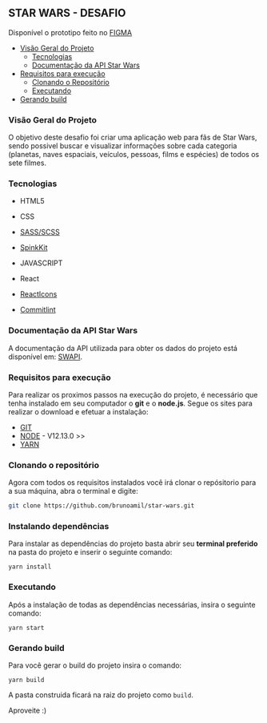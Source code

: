 
## STAR WARS - DESAFIO

Disponível o prototipo feito no [FIGMA](https://www.figma.com/file/nrO7g1DDI5tonaczfSaA7J/STAR-WARS?node-id=61%3A79)

- [Visão Geral do Projeto](#visão-geral-do-projeto)
  - [Tecnologias](#tecnologias)
  - [Documentação da API Star Wars](#documentação-api-star-wars)
- [Requisitos para execução](#requisitos-para-execução)
  - [Clonando o Repositório](#clonando-o-repositório)
  - [Executando](#executando)
- [Gerando build](#gerando-build)



### Visão Geral do Projeto
O objetivo deste desafio foi criar uma aplicação web para fãs de Star Wars, sendo possivel buscar e visualizar informações sobre cada categoria (planetas, naves espaciais, veículos, pessoas, films e espécies) de todos os sete filmes. 

### Tecnologias
- HTML5

- CSS
 - [SASS/SCSS](https://sass-lang.com/)
 - [SpinkKit](https://www.npmjs.com/package/react-spinkit)

- JAVASCRIPT 
 - React
 - [ReactIcons](https://react-icons.github.io/react-icons/)
 - [Commitlint](https://github.com/conventional-changelog/commitlint)


### Documentação da API Star Wars
A documentação da API utilizada para obter os dados do projeto está disponível em: [SWAPI](https://swapi.dev/).


### Requisitos para execução

Para realizar os proximos passos na execução do projeto, é necessário que tenha instalado em seu computador o **git** e o **node.js**. Segue os sites para realizar o download e efetuar a instalação:
  - [GIT](https://git-scm.com/)
  - [NODE](https://nodejs.org/en/) - V12.13.0 >>
  - [YARN](https://yarnpkg.com/)

### Clonando o repositório
Agora com todos os requisitos instalados você irá clonar o repósitorio para a sua máquina, abra o terminal e digite:

``` bash
git clone https://github.com/brunoamil/star-wars.git
```
### Instalando dependências
Para instalar as dependências do projeto basta abrir seu **terminal preferido** na pasta do projeto e inserir o seguinte comando:
```prompt
yarn install
```
### Executando
Após a instalação de todas as dependências necessárias, insira o seguinte comando: 
```prompt
yarn start
```
### Gerando build
Para você gerar o build do projeto insira o comando:
```prompt
yarn build
```
A pasta construida ficará na raiz do projeto como `build`.

Aproveite :) 
